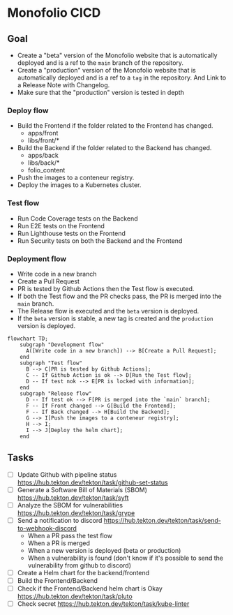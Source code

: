 # Monofolio CICD

## Goal

- Create a "beta" version of the Monofolio website that is automatically deployed and is a ref to the `main` branch of the repository.
- Create a "production" version of the Monofolio website that is automatically deployed and is a ref to a `tag` in the repository. And Link to a Release Note with Changelog.
- Make sure that the "production" version is tested in depth

### Deploy flow

- Build the Frontend if the folder related to the Frontend has changed.
  - apps/front
  - libs/front/*
- Build the Backend if the folder related to the Backend has changed.
  - apps/back
  - libs/back/*
  - folio_content
- Push the images to a conteneur registry.
- Deploy the images to a Kubernetes cluster.

### Test flow

- Run Code Coverage tests on the Backend
- Run E2E tests on the Frontend
- Run Lighthouse tests on the Frontend
- Run Security tests on both the Backend and the Frontend

### Deployment flow

- Write code in a new branch
- Create a Pull Request
- PR is tested by Github Actions then the Test flow is executed.
- If both the Test flow and the PR checks pass, the PR is merged into the `main` branch.
- The Release flow is executed and the `beta` version is deployed.
- If the `beta` version is stable, a new tag is created and the `production` version is deployed.

```mermaid
flowchart TD;
    subgraph "Development flow"
      A([Write code in a new branch]) --> B[Create a Pull Request];
    end
    subgraph "Test flow"
      B --> C[PR is tested by Github Actions];
      C -- If Github Action is ok --> D[Run the Test flow];
      D -- If test nok --> E[PR is locked with information];
    end
    subgraph "Release flow"
      D -- If test ok --> F[PR is merged into the `main` branch];
      F -- If Front changed --> G[Build the Frontend];
      F -- If Back changed --> H[Build the Backend];
      G --> I[Push the images to a conteneur registry];
      H --> I;
      I --> J[Deploy the helm chart];
    end

```

## Tasks

- [ ] Update Github with pipeline status <https://hub.tekton.dev/tekton/task/github-set-status>
- [ ] Generate a Software Bill of Materials (SBOM) <https://hub.tekton.dev/tekton/task/syft>
- [ ] Analyze the SBOM for vulnerabilities <https://hub.tekton.dev/tekton/task/grype>
- [ ] Send a notification to discord <https://hub.tekton.dev/tekton/task/send-to-webhook-discord>
  - When a PR pass the test flow
  - When a PR is merged
  - When a new version is deployed (beta or production)
  - When a vulnerability is found (don't know if it's possible to send the vulnerability from github to discord)
- [ ] Create a Helm chart for the backend/frontend
- [ ] Build the Frontend/Backend
- [ ] Check if the Frontend/Backend helm chart is Okay <https://hub.tekton.dev/tekton/task/pluto>
- [ ] Check secret <https://hub.tekton.dev/tekton/task/kube-linter>